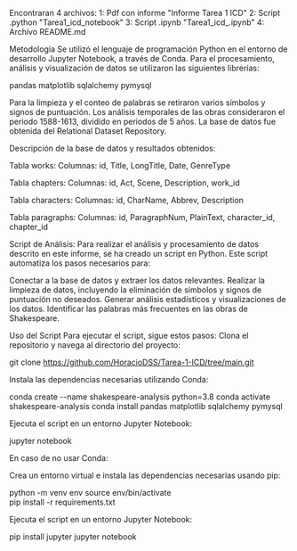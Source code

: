 Encontraran 4 archivos: 
1: Pdf con informe "Informe Tarea 1 ICD"
2: Script .python "Tarea1_icd_notebook"
3: Script .ipynb "Tarea1_icd_.ipynb"
4: Archivo README.md

Metodología
Se utilizó el lenguaje de programación Python en el entorno de desarrollo Jupyter Notebook, a través de Conda. Para el procesamiento, análisis y visualización de datos se utilizaron las siguientes librerías:

pandas
matplotlib
sqlalchemy
pymysql

Para la limpieza y el conteo de palabras se retiraron varios símbolos y signos de puntuación. Los análisis temporales de las obras consideraron el periodo 1588-1613, dividido en periodos de 5 años. La base de datos fue obtenida del Relational Dataset Repository.

Descripción de la base de datos y resultados obtenidos: 

Tabla works:
Columnas: id, Title, LongTitle, Date, GenreType

Tabla chapters:
Columnas: id, Act, Scene, Description, work_id

Tabla characters:
Columnas: id, CharName, Abbrev, Description

Tabla paragraphs:
Columnas: id, ParagraphNum, PlainText, character_id, chapter_id

Script de Análisis:
Para realizar el análisis y procesamiento de datos descrito en este informe, se ha creado un script en Python. Este script automatiza los pasos necesarios para:

Conectar a la base de datos y extraer los datos relevantes.
Realizar la limpieza de datos, incluyendo la eliminación de símbolos y signos de puntuación no deseados.
Generar análisis estadísticos y visualizaciones de los datos.
Identificar las palabras más frecuentes en las obras de Shakespeare.

Uso del Script
Para ejecutar el script, sigue estos pasos:
Clona el repositorio y navega al directorio del proyecto:

git clone https://github.com/HoracioDSS/Tarea-1-ICD/tree/main.git

Instala las dependencias necesarias utilizando Conda:

conda create --name shakespeare-analysis python=3.8
conda activate shakespeare-analysis
conda install pandas matplotlib sqlalchemy pymysql

Ejecuta el script en un entorno Jupyter Notebook:

jupyter notebook

En caso de no usar Conda: 

Crea un entorno virtual e instala las dependencias necesarias usando pip:

python -m venv env
source env/bin/activate   
pip install -r requirements.txt

Ejecuta el script en un entorno Jupyter Notebook:

pip install jupyter
jupyter notebook





